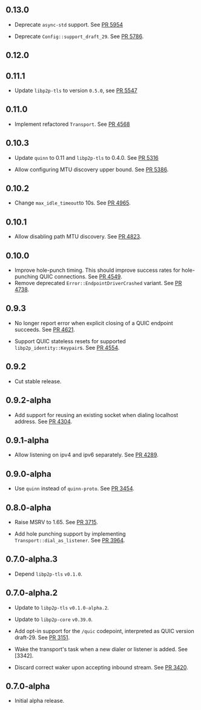 ## 0.13.0

- Deprecate `async-std` support.
  See [PR 5954](https://github.com/libp2p/rust-libp2p/pull/5954)

- Deprecate `Config::support_draft_29`.
  See [PR 5786](https://github.com/libp2p/rust-libp2p/pull/5786).

## 0.12.0

<!-- Update to libp2p-core v0.43.0 -->

## 0.11.1

- Update `libp2p-tls` to version `0.5.0`, see [PR 5547]

[PR 5547]: https://github.com/libp2p/rust-libp2p/pull/5547

## 0.11.0

- Implement refactored `Transport`.
  See [PR 4568](https://github.com/libp2p/rust-libp2p/pull/4568)

## 0.10.3

- Update `quinn` to 0.11 and `libp2p-tls` to 0.4.0.
  See [PR 5316](https://github.com/libp2p/rust-libp2p/pull/5316)

- Allow configuring MTU discovery upper bound.
  See [PR 5386](https://github.com/libp2p/rust-libp2p/pull/5386).

## 0.10.2

- Change `max_idle_timeout`to 10s.
  See [PR 4965](https://github.com/libp2p/rust-libp2p/pull/4965).

## 0.10.1

- Allow disabling path MTU discovery.
  See [PR 4823](https://github.com/libp2p/rust-libp2p/pull/4823).

## 0.10.0

- Improve hole-punch timing.
  This should improve success rates for hole-punching QUIC connections.
  See [PR 4549](https://github.com/libp2p/rust-libp2p/pull/4549).
- Remove deprecated `Error::EndpointDriverCrashed` variant.
  See [PR 4738](https://github.com/libp2p/rust-libp2p/pull/4738).

## 0.9.3

- No longer report error when explicit closing of a QUIC endpoint succeeds.
  See [PR 4621].

- Support QUIC stateless resets for supported `libp2p_identity::Keypair`s. See [PR 4554].

[PR 4621]: https://github.com/libp2p/rust-libp2p/pull/4621
[PR 4554]: https://github.com/libp2p/rust-libp2p/pull/4554

## 0.9.2

- Cut stable release.

## 0.9.2-alpha

- Add support for reusing an existing socket when dialing localhost address.
  See [PR 4304].

[PR 4304]: https://github.com/libp2p/rust-libp2p/pull/4304

## 0.9.1-alpha

- Allow listening on ipv4 and ipv6 separately.
  See [PR 4289].

[PR 4289]: https://github.com/libp2p/rust-libp2p/pull/4289

## 0.9.0-alpha

- Use `quinn` instead of `quinn-proto`.
  See [PR 3454].

[PR 3454]: https://github.com/libp2p/rust-libp2p/pull/3454

## 0.8.0-alpha

- Raise MSRV to 1.65.
  See [PR 3715].

- Add hole punching support by implementing `Transport::dial_as_listener`. See [PR 3964].

[PR 3715]: https://github.com/libp2p/rust-libp2p/pull/3715
[PR 3964]: https://github.com/libp2p/rust-libp2p/pull/3964

## 0.7.0-alpha.3

- Depend `libp2p-tls` `v0.1.0`.

## 0.7.0-alpha.2

- Update to `libp2p-tls` `v0.1.0-alpha.2`.

- Update to `libp2p-core` `v0.39.0`.

- Add opt-in support for the `/quic` codepoint, interpreted as QUIC version draft-29.
  See [PR 3151].

- Wake the transport's task when a new dialer or listener is added. See [3342].

- Discard correct waker upon accepting inbound stream. See [PR 3420].

[PR 3151]: https://github.com/libp2p/rust-libp2p/pull/3151
[PR 3342]: https://github.com/libp2p/rust-libp2p/pull/3342
[PR 3420]: https://github.com/libp2p/rust-libp2p/pull/3420

## 0.7.0-alpha

- Initial alpha release.
